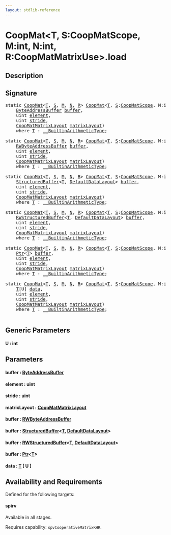 ```yaml
---
layout: stdlib-reference
---
```


# CoopMat\<T, S:CoopMatScope, M:int, N:int, R:CoopMatMatrixUse\>\.load

## Description





## Signature 

<pre>
<span class='code_keyword'>static</span> <a href="../index.html" class="code_type">CoopMat</a>&lt;<a href="../index.html#typeparam-T" class="code_type">T</a>, <a href="../index.html#decl-S" class="code_var">S</a>, <a href="../index.html#decl-M" class="code_var">M</a>, <a href="../index.html#decl-N" class="code_var">N</a>, <a href="../index.html#decl-R" class="code_var">R</a>&gt; <a href="../index.html" class="code_type">CoopMat</a>&lt;<a href="../index.html#typeparam-T" class="code_type">T</a>, <a href="../index.html#decl-S" class="code_var">S</a>:<a href="../../coopmatscope-047/index.html" class="code_type">CoopMatScope</a>, M:<span class="code_keyword">int</span>, N:<span class="code_keyword">int</span>, R:<a href="../../coopmatmatrixuse-047d/index.html" class="code_type">CoopMatMatrixUse</a>&gt;.<a href=".html">load</a>(
    <a href="../../byteaddressbuffer-04b/index.html" class="code_type">ByteAddressBuffer</a> <a href=".html#decl-buffer" class="code_param">buffer</a>,
    <span class="code_keyword">uint</span> <a href=".html#decl-element" class="code_param">element</a>,
    <span class="code_keyword">uint</span> <a href=".html#decl-stride" class="code_param">stride</a>,
    <a href="../../coopmatmatrixlayout-047d/index.html" class="code_type">CoopMatMatrixLayout</a> <a href=".html#decl-matrixLayout" class="code_param">matrixLayout</a>)
    <span class='code_keyword'>where</span> <a href="../index.html#typeparam-T" class="code_type">T</a> : <a href="../../../interfaces/0_builtinarithmetictype-029j/index.html" class="code_type">__BuiltinArithmeticType</a>;

<span class='code_keyword'>static</span> <a href="../index.html" class="code_type">CoopMat</a>&lt;<a href="../index.html#typeparam-T" class="code_type">T</a>, <a href="../index.html#decl-S" class="code_var">S</a>, <a href="../index.html#decl-M" class="code_var">M</a>, <a href="../index.html#decl-N" class="code_var">N</a>, <a href="../index.html#decl-R" class="code_var">R</a>&gt; <a href="../index.html" class="code_type">CoopMat</a>&lt;<a href="../index.html#typeparam-T" class="code_type">T</a>, <a href="../index.html#decl-S" class="code_var">S</a>:<a href="../../coopmatscope-047/index.html" class="code_type">CoopMatScope</a>, M:<span class="code_keyword">int</span>, N:<span class="code_keyword">int</span>, R:<a href="../../coopmatmatrixuse-047d/index.html" class="code_type">CoopMatMatrixUse</a>&gt;.<a href=".html">load</a>(
    <a href="../../rwbyteaddressbuffer-0126d/index.html" class="code_type">RWByteAddressBuffer</a> <a href=".html#decl-buffer" class="code_param">buffer</a>,
    <span class="code_keyword">uint</span> <a href=".html#decl-element" class="code_param">element</a>,
    <span class="code_keyword">uint</span> <a href=".html#decl-stride" class="code_param">stride</a>,
    <a href="../../coopmatmatrixlayout-047d/index.html" class="code_type">CoopMatMatrixLayout</a> <a href=".html#decl-matrixLayout" class="code_param">matrixLayout</a>)
    <span class='code_keyword'>where</span> <a href="../index.html#typeparam-T" class="code_type">T</a> : <a href="../../../interfaces/0_builtinarithmetictype-029j/index.html" class="code_type">__BuiltinArithmeticType</a>;

<span class='code_keyword'>static</span> <a href="../index.html" class="code_type">CoopMat</a>&lt;<a href="../index.html#typeparam-T" class="code_type">T</a>, <a href="../index.html#decl-S" class="code_var">S</a>, <a href="../index.html#decl-M" class="code_var">M</a>, <a href="../index.html#decl-N" class="code_var">N</a>, <a href="../index.html#decl-R" class="code_var">R</a>&gt; <a href="../index.html" class="code_type">CoopMat</a>&lt;<a href="../index.html#typeparam-T" class="code_type">T</a>, <a href="../index.html#decl-S" class="code_var">S</a>:<a href="../../coopmatscope-047/index.html" class="code_type">CoopMatScope</a>, M:<span class="code_keyword">int</span>, N:<span class="code_keyword">int</span>, R:<a href="../../coopmatmatrixuse-047d/index.html" class="code_type">CoopMatMatrixUse</a>&gt;.<a href=".html">load</a>(
    <a href="../../structuredbuffer-0a/index.html" class="code_type">StructuredBuffer</a>&lt;<a href="../index.html#typeparam-T" class="code_type">T</a>, <a href="../../defaultdatalayout-07b/index.html" class="code_type">DefaultDataLayout</a>&gt; <a href=".html#decl-buffer" class="code_param">buffer</a>,
    <span class="code_keyword">uint</span> <a href=".html#decl-element" class="code_param">element</a>,
    <span class="code_keyword">uint</span> <a href=".html#decl-stride" class="code_param">stride</a>,
    <a href="../../coopmatmatrixlayout-047d/index.html" class="code_type">CoopMatMatrixLayout</a> <a href=".html#decl-matrixLayout" class="code_param">matrixLayout</a>)
    <span class='code_keyword'>where</span> <a href="../index.html#typeparam-T" class="code_type">T</a> : <a href="../../../interfaces/0_builtinarithmetictype-029j/index.html" class="code_type">__BuiltinArithmeticType</a>;

<span class='code_keyword'>static</span> <a href="../index.html" class="code_type">CoopMat</a>&lt;<a href="../index.html#typeparam-T" class="code_type">T</a>, <a href="../index.html#decl-S" class="code_var">S</a>, <a href="../index.html#decl-M" class="code_var">M</a>, <a href="../index.html#decl-N" class="code_var">N</a>, <a href="../index.html#decl-R" class="code_var">R</a>&gt; <a href="../index.html" class="code_type">CoopMat</a>&lt;<a href="../index.html#typeparam-T" class="code_type">T</a>, <a href="../index.html#decl-S" class="code_var">S</a>:<a href="../../coopmatscope-047/index.html" class="code_type">CoopMatScope</a>, M:<span class="code_keyword">int</span>, N:<span class="code_keyword">int</span>, R:<a href="../../coopmatmatrixuse-047d/index.html" class="code_type">CoopMatMatrixUse</a>&gt;.<a href=".html">load</a>(
    <a href="../../rwstructuredbuffer-012c/index.html" class="code_type">RWStructuredBuffer</a>&lt;<a href="../index.html#typeparam-T" class="code_type">T</a>, <a href="../../defaultdatalayout-07b/index.html" class="code_type">DefaultDataLayout</a>&gt; <a href=".html#decl-buffer" class="code_param">buffer</a>,
    <span class="code_keyword">uint</span> <a href=".html#decl-element" class="code_param">element</a>,
    <span class="code_keyword">uint</span> <a href=".html#decl-stride" class="code_param">stride</a>,
    <a href="../../coopmatmatrixlayout-047d/index.html" class="code_type">CoopMatMatrixLayout</a> <a href=".html#decl-matrixLayout" class="code_param">matrixLayout</a>)
    <span class='code_keyword'>where</span> <a href="../index.html#typeparam-T" class="code_type">T</a> : <a href="../../../interfaces/0_builtinarithmetictype-029j/index.html" class="code_type">__BuiltinArithmeticType</a>;

<span class='code_keyword'>static</span> <a href="../index.html" class="code_type">CoopMat</a>&lt;<a href="../index.html#typeparam-T" class="code_type">T</a>, <a href="../index.html#decl-S" class="code_var">S</a>, <a href="../index.html#decl-M" class="code_var">M</a>, <a href="../index.html#decl-N" class="code_var">N</a>, <a href="../index.html#decl-R" class="code_var">R</a>&gt; <a href="../index.html" class="code_type">CoopMat</a>&lt;<a href="../index.html#typeparam-T" class="code_type">T</a>, <a href="../index.html#decl-S" class="code_var">S</a>:<a href="../../coopmatscope-047/index.html" class="code_type">CoopMatScope</a>, M:<span class="code_keyword">int</span>, N:<span class="code_keyword">int</span>, R:<a href="../../coopmatmatrixuse-047d/index.html" class="code_type">CoopMatMatrixUse</a>&gt;.<a href=".html">load</a>(
    <a href="../../ptr-0/index.html" class="code_type">Ptr</a>&lt;<a href="../index.html#typeparam-T" class="code_type">T</a>&gt; <a href=".html#decl-buffer" class="code_param">buffer</a>,
    <span class="code_keyword">uint</span> <a href=".html#decl-element" class="code_param">element</a>,
    <span class="code_keyword">uint</span> <a href=".html#decl-stride" class="code_param">stride</a>,
    <a href="../../coopmatmatrixlayout-047d/index.html" class="code_type">CoopMatMatrixLayout</a> <a href=".html#decl-matrixLayout" class="code_param">matrixLayout</a>)
    <span class='code_keyword'>where</span> <a href="../index.html#typeparam-T" class="code_type">T</a> : <a href="../../../interfaces/0_builtinarithmetictype-029j/index.html" class="code_type">__BuiltinArithmeticType</a>;

<span class='code_keyword'>static</span> <a href="../index.html" class="code_type">CoopMat</a>&lt;<a href="../index.html#typeparam-T" class="code_type">T</a>, <a href="../index.html#decl-S" class="code_var">S</a>, <a href="../index.html#decl-M" class="code_var">M</a>, <a href="../index.html#decl-N" class="code_var">N</a>, <a href="../index.html#decl-R" class="code_var">R</a>&gt; <a href="../index.html" class="code_type">CoopMat</a>&lt;<a href="../index.html#typeparam-T" class="code_type">T</a>, <a href="../index.html#decl-S" class="code_var">S</a>:<a href="../../coopmatscope-047/index.html" class="code_type">CoopMatScope</a>, M:<span class="code_keyword">int</span>, N:<span class="code_keyword">int</span>, R:<a href="../../coopmatmatrixuse-047d/index.html" class="code_type">CoopMatMatrixUse</a>&gt;.<a href=".html">load</a>&lt;<a href=".html#decl-U" class="code_var">U</a>:<span class="code_keyword">int</span>&gt;(
    <a href="../index.html#typeparam-T" class="code_type">T</a>[U] <a href=".html#decl-data" class="code_param">data</a>,
    <span class="code_keyword">uint</span> <a href=".html#decl-element" class="code_param">element</a>,
    <span class="code_keyword">uint</span> <a href=".html#decl-stride" class="code_param">stride</a>,
    <a href="../../coopmatmatrixlayout-047d/index.html" class="code_type">CoopMatMatrixLayout</a> <a href=".html#decl-matrixLayout" class="code_param">matrixLayout</a>)
    <span class='code_keyword'>where</span> <a href="../index.html#typeparam-T" class="code_type">T</a> : <a href="../../../interfaces/0_builtinarithmetictype-029j/index.html" class="code_type">__BuiltinArithmeticType</a>;

</pre>

## Generic Parameters

####  <a id="decl-U"></a>U  : int

## Parameters

####  <a id="decl-buffer"></a>buffer  : [ByteAddressBuffer](../../byteaddressbuffer-04b/index.html)
####  <a id="decl-element"></a>element  : uint
####  <a id="decl-stride"></a>stride  : uint
####  <a id="decl-matrixLayout"></a>matrixLayout  : [CoopMatMatrixLayout](../../coopmatmatrixlayout-047d/index.html)
####  <a id="decl-buffer"></a>buffer  : [RWByteAddressBuffer](../../rwbyteaddressbuffer-0126d/index.html)
####  <a id="decl-buffer"></a>buffer  : [StructuredBuffer](../../structuredbuffer-0a/index.html)\<[T](../../structuredbuffer-0a/index.html#typeparam-T), [DefaultDataLayout](../../defaultdatalayout-07b/index.html)\>
####  <a id="decl-buffer"></a>buffer  : [RWStructuredBuffer](../../rwstructuredbuffer-012c/index.html)\<[T](../../rwstructuredbuffer-012c/index.html#typeparam-T), [DefaultDataLayout](../../defaultdatalayout-07b/index.html)\>
####  <a id="decl-buffer"></a>buffer  : [Ptr](../../ptr-0/index.html)\<[T](../../ptr-0/index.html#typeparam-T)\>
####  <a id="decl-data"></a>data  : [T](../index.html#typeparam-T) \[ U \]

## Availability and Requirements

Defined for the following targets:

#### spirv
Available in all stages.

Requires capability: `spvCooperativeMatrixKHR`.


